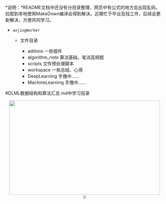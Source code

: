 <!--
 * @Author: axjing
 * @Date: 2019-06-03 16:37:21
 * @LastEditTime: 2020-04-18 13:39:50
 * @LastEditors: Please set LastEditors
 * @Description: In User Settings Edit
 * @FilePath: /c:\Users\axjin\Desktop\ANCODE\axjingWorks\README.md
 * @WeiXin: xiangxinweilaiAXJ
 * @ZhiHu: https://www.zhihu.com/people/3c073e64578df7441664e8e3a6d54c4b
 -->
 *说明：*README文档中还没有分目录整理，网页中有公式的地方会出现乱码，拉取到本地使用MakeDown编译会得到解决。近期忙于毕业及找工作，后续会更新解决，方便共同学习。
* ```axjingWorker```

  * 文件目录

    * addons 一些插件 
    * algorithm_note 算法基础，笔试高频题
    * scripts 文件预处理脚本
    * workspace 一些总结、心得
    * DeepLearning 手撸中......
    <!-- * ComputerVision 手撸中...... -->
    * MachineLearning 手撸中......

#DLML数据结构和算法汇总.md中学习目录
<div align=center><img src="https://raw.githubusercontent.com/axjing/axjingWorks/master/Reference/learnComent.png" width = "480" height = "300" /></div></center>
<center><font face="黑体" color=gray size=1>图</font></center>